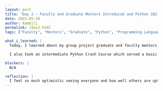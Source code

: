 ```yaml
---
layout: post
title: "Day 2 – Faculty and Graduate Mentors Introduced and Python 102 "
date: 2025-05-28
author: Kambili
permalink: /day3.html
tags: ["Faculty", "Mentors", "Graduate", "Python", "Programming Language"]

what_i_learned: |
  Today, I learned about my group project graduate and faculty mentors. They introduced their background experience and qualifications and how they will be working with us achieve our project's goal for the course of this internship.

  I also took an intermediate Python Crash Course which served a basic refresher. It is a requirement for the internship which is necessary as a coding tool for training and running models.

blockers: |
  N/A

reflection: |
  I feel so much optimistic seeing everyone and how well others are optimistic too for the programincluding project member and faculty members. I am also happy that we got to play some games to lighten up the work and to ease ourselves.
---
```

